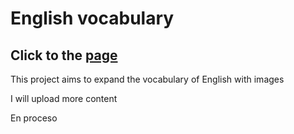 # English vocabulary


## Click to the [page](https://guadamongebarale.github.io/vocabulary-react-java/)


This project aims to expand the vocabulary of English with images

I will upload more content

En proceso
